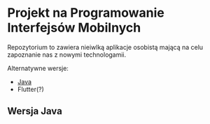 # Projekt na Programowanie Interfejsów Mobilnych
Repozytorium to zawiera nieiwlką aplikacje osobistą mającą na celu zapoznanie nas z nowymi technologamii.

Alternatywne wersje:
* [Java](https://github.com/AdamStudies-PWR/ProjektowanieInterfejsowMobilnych/tree/Java)
* Flutter(?)
## Wersja Java
